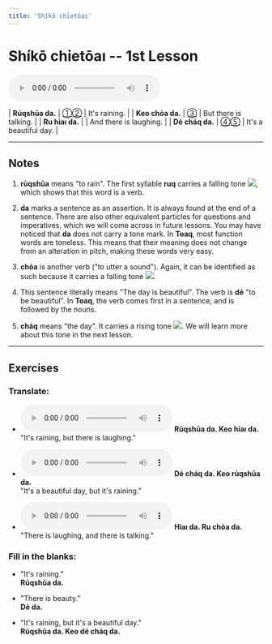 ```yaml
---
title: 'Shíkō chỉetōaı'
---
```

# **Shíkō chỉetōaı** -- 1st Lesson

<audio id="mainaudio" controls src="lesson.mp3"></audio>

| **Rủqshūa da.**  | [①](#fn-1)[②](#fn-2) | It's raining.          |
| **Keo chỏa da.** | [③](#fn-3)           | But there is talking.  |
| **Ru hỉaı da.**  |                      | And there is laughing. |
| **Dẻ cháq da.**  | [④](#fn-4)[⑤](#fn-5) | It's a beautiful day.  |

---

## Notes

1. <a name="fn-1" /> **rủqshūa** means "to rain". The first syllable **ruq** carries a falling tone ![](../tones/t4.png), which shows that this word is a verb.

2. <a name="fn-2" /> **da** marks a sentence as an assertion. It is always found at the end of a sentence. There are also other equivalent particles for questions and imperatives, which we will come across in future lessons. You may have noticed that **da** does not carry a tone mark. In **Toaq**, most function words are toneless. This means that their meaning does not change from an alteration in pitch, making these words very easy.

3. <a name="fn-3" /> **chỏa** is another verb ("to utter a sound"). Again, it can be identified as such because it carries a falling tone ![](../tones/t4.png).

4. <a name="fn-4" /> This sentence literally means "The day is beautiful". The verb is **dẻ** "to be beautiful". In **Toaq**, the verb comes first in a sentence, and is followed by the nouns.

5. <a name="fn-5" /> **cháq** means "the day". It carries a rising tone ![](../tones/t2.png). We will learn more about this tone in the next lesson.

---

## Exercises

### Translate:

- <audio controls src="ex1.mp3"></audio>
  **Rủqshūa da. Keo hỉaı da.**  
  <span class="spoiler">"It's raining, but there is laughing."</span>
  
- <audio controls src="ex2.mp3"></audio>
  **Dẻ cháq da. Keo rủqshūa da.**  
  <span class="spoiler">"It's a beautiful day, but it's raining."</span>
  
- <audio controls src="ex3.mp3"></audio>
  **Hỉaı da. Ru chỏa da.**  
  <span class="spoiler">"There is laughing, and there is talking."</span>

### Fill in the blanks:

- "It's raining."  
  **Rủqshūa <span class="spoiler">da</span>.**
  
- "There is beauty."  
  **<span class="spoiler">Dẻ</span> da.**
  
- "It's raining, but it's a beautiful day."  
  **<span class="spoiler">Rủqshūa</span> da. <span class="spoiler">Keo</span> dẻ cháq da.**
  

